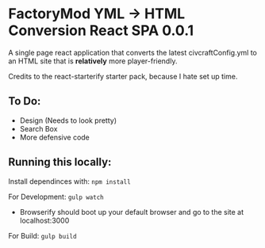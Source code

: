# FactoryMod YML -> HTML Conversion React SPA 0.0.1

A single page react application that converts the latest civcraftConfig.yml to an HTML site that is **relatively** more player-friendly.

Credits to the react-starterify starter pack, because I hate set up time.

## To Do:

* Design (Needs to look pretty)
* Search Box
* More defensive code

## Running this locally:


Install dependinces with: `npm install`

For Development: `gulp watch`
   * Browserify should boot up your default browser and go to the site at localhost:3000

For Build: `gulp build`
